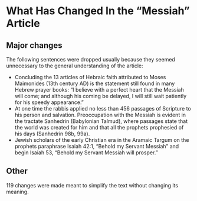 # What Has Changed In the “Messiah” Article

## Major changes
The following sentences were dropped usually because they seemed unnecessary to the general understanding of the article:
- Concluding the 13 articles of Hebraic faith attributed to Moses Maimonides (13th century AD) is the statement still found in many Hebrew prayer books: “I believe with a perfect heart that the Messiah will come; and although his coming be delayed, I will still wait patiently for his speedy appearance.”
- At one time the rabbis applied no less than 456 passages of Scripture to his person and salvation. Preoccupation with the Messiah is evident in the tractate Sanhedrin (Babylonian Talmud), where passages state that the world was created for him and that all the prophets prophesied of his days (Sanhedrin 98b, 99a).
- Jewish scholars of the early Christian era in the Aramaic Targum on the prophets paraphrase Isaiah 42:1, “Behold my Servant Messiah” and begin Isaiah 53, “Behold my Servant Messiah will prosper.”


## Other
119 changes were made meant to simplify the text without changing its meaning.
